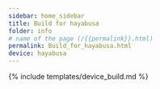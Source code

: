 ```yaml
---
sidebar: home_sidebar
title: Build for hayabusa
folder: info
# name of the page (/{{permalink}}.html)
permalink: Build_for_hayabusa.html
device: hayabusa
---
```

{% include templates/device_build.md %}
